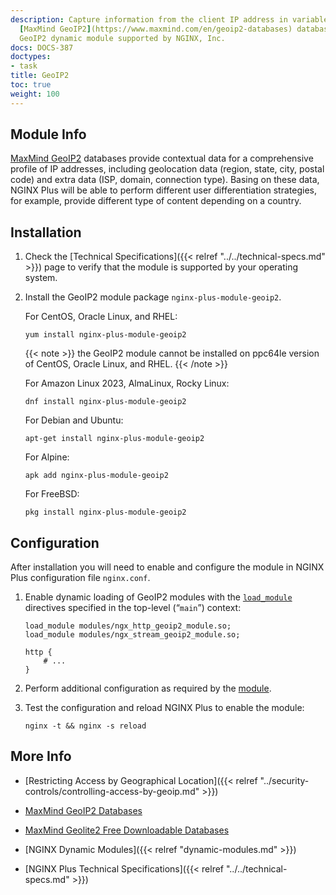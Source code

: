 ```yaml
---
description: Capture information from the client IP address in variables, using the
  [MaxMind GeoIP2](https://www.maxmind.com/en/geoip2-databases) databases, with the
  GeoIP2 dynamic module supported by NGINX, Inc.
docs: DOCS-387
doctypes:
- task
title: GeoIP2
toc: true
weight: 100
---
```



<span id="info"></span>
## Module Info

[MaxMind GeoIP2](https://www.maxmind.com/en/geoip2-databases) databases provide contextual data for a comprehensive profile of IP addresses, including geolocation data (region, state, city, postal code) and extra data (ISP, domain, connection type). Basing on these data, NGINX Plus will be able to perform different user differentiation strategies, for example, provide different type of content depending on a country.


<span id="install"></span>
## Installation

1. Check the [Technical Specifications]({{< relref "../../technical-specs.md" >}}) page to verify that the module is supported by your operating system.

2. Install the GeoIP2 module package `nginx-plus-module-geoip2`.

   For CentOS, Oracle Linux, and RHEL:
   
   ```shell
   yum install nginx-plus-module-geoip2
   ```

   {{< note >}} the GeoIP2 module cannot be installed on ppc64le version of CentOS, Oracle Linux, and RHEL. {{< /note >}}

   For Amazon Linux 2023, AlmaLinux, Rocky Linux:

   ```shell
   dnf install nginx-plus-module-geoip2
   ```

   For Debian and Ubuntu:

   ```shell
   apt-get install nginx-plus-module-geoip2
   ```

   For Alpine:

   ```shell
   apk add nginx-plus-module-geoip2
   ```

   For FreeBSD:

   ```shell
   pkg install nginx-plus-module-geoip2
   ```

<span id="configure"></span>

## Configuration

After installation you will need to enable and configure the module in NGINX Plus configuration file `nginx.conf`.

1. Enable dynamic loading of GeoIP2 modules with the [`load_module`](https://nginx.org/en/docs/ngx_core_module.html#load_module) directives specified in the top-level (“`main`”) context:

   ```nginx
   load_module modules/ngx_http_geoip2_module.so;
   load_module modules/ngx_stream_geoip2_module.so;

   http {
       # ...
   }
   ```

2. Perform additional configuration as required by the [module](https://github.com/leev/ngx_http_geoip2_module#user-content-download-maxmind-geolite2-database-optional).

3. Test the configuration and reload NGINX Plus to enable the module:

   ```shell
   nginx -t && nginx -s reload
   ```

<span id="info"></span>
## More Info

- [Restricting Access by Geographical Location]({{< relref "../security-controls/controlling-access-by-geoip.md" >}})

- [MaxMind GeoIP2 Databases](https://www.maxmind.com/en/geoip2-databases)

- [MaxMind Geolite2 Free Downloadable Databases](https://dev.maxmind.com/geoip/geoip2/geolite2/)

- [NGINX Dynamic Modules]({{< relref "dynamic-modules.md" >}})

- [NGINX Plus Technical Specifications]({{< relref "../../technical-specs.md" >}})
